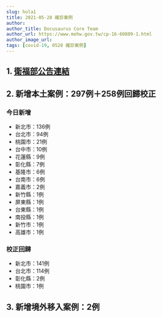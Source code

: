 ```yaml
---
slug: hola1
title: 2021-05-28 確診案例
author: 
author_title: Docusaurus Core Team
author_url: https://www.mohw.gov.tw/cp-16-60809-1.html
author_image_url: 
tags: [covid-19, 0528 確診案例]
---
```


## 1. [衛福部公告連結](https://www.cdc.gov.tw/Bulletin/Detail/MykTNwPGIGQYv03z6c2rYg?typeid=9)

## 2. 新增本土案例：297例＋258例回歸校正

### 今日新增

* 新北市：136例
* 台北市：94例
* 桃園市：21例
* 台中市：10例
* 花蓮縣：9例
* 彰化縣：7例
* 基隆市：6例
* 台南市：6例
* 嘉義市：2例
* 新竹縣：1例
* 屏東縣：1例
* 台東縣：1例
* 南投縣：1例
* 新竹市：1例
* 高雄市：1例

### 校正回歸

* 新北市：141例
* 台北市：114例
* 彰化縣：2例
* 桃園市：1例

## 3. 新增境外移入案例：2例

